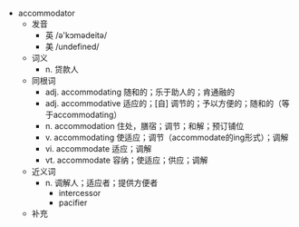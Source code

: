 - accommodator
  - 发音
    - 英 /ə'kɔmədeitə/
    - 美 /undefined/
  - 词义
    - n. 贷款人
  - 同根词
    - adj. accommodating 随和的；乐于助人的；肯通融的
    - adj. accommodative 适应的；[自] 调节的；予以方便的；随和的（等于accommodating）
    - n. accommodation 住处，膳宿；调节；和解；预订铺位
    - v. accommodating 使适应；调节（accommodate的ing形式）；调解
    - vi. accommodate 适应；调解
    - vt. accommodate 容纳；使适应；供应；调解
  - 近义词
    - n. 调解人；适应者；提供方便者
      - intercessor
      - pacifier
  - 补充